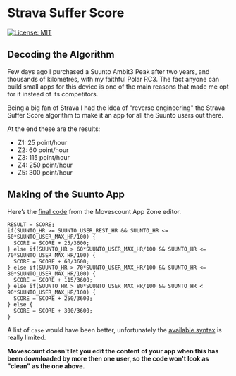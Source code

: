 # Strava Suffer Score

[![License: MIT](https://img.shields.io/badge/License-MIT-yellow.svg)](https://opensource.org/licenses/MIT)

## Decoding the Algorithm
Few days ago I purchased a Suunto Ambit3 Peak after two years, and thousands of kilometres, with my faithful Polar RC3. The fact anyone can build small apps for this device is one of the main reasons that made me opt for it instead of its competitors.

Being a big fan of Strava I had the idea of "reverse engineering" the Strava Suffer Score algorithm to make it an app for all the Suunto users out there.

At the end these are the results:

- Z1: 25 point/hour
- Z2: 60 point/hour
- Z3: 115 point/hour
- Z4: 250 point/hour
- Z5: 300 point/hour

## Making of the Suunto App
Here’s the [final code](http://www.movescount.com/apps/app10925786) from the Movescount App Zone editor.

```
RESULT = SCORE;
if(SUUNTO_HR >= SUUNTO_USER_REST_HR && SUUNTO_HR <= 60*SUUNTO_USER_MAX_HR/100) {
  SCORE = SCORE + 25/3600;
} else if(SUUNTO_HR > 60*SUUNTO_USER_MAX_HR/100 && SUUNTO_HR <= 70*SUUNTO_USER_MAX_HR/100) {
  SCORE = SCORE + 60/3600;
} else if(SUUNTO_HR > 70*SUUNTO_USER_MAX_HR/100 && SUUNTO_HR <= 80*SUUNTO_USER_MAX_HR/100) {
  SCORE = SCORE + 115/3600;
} else if(SUUNTO_HR > 80*SUUNTO_USER_MAX_HR/100 && SUUNTO_HR < 90*SUUNTO_USER_MAX_HR/100) {
  SCORE = SCORE + 250/3600;
} else {
  SCORE = SCORE + 300/3600;
}
```

A list of `case` would have been better, unfortunately the [available syntax](http://content.static.movescount.com/downloads/SuuntoAppZoneDeveloperManual.pdf) is really limited.

**Movescount doesn't let you edit the content of your app when this has been downloaded by more then one user, so the code won't look as "clean" as the one above.**
